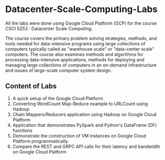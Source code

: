 # Datacenter-Scale-Computing-Labs

All the labs were done using Google Cloud Platform (GCP) for the course CSCI 5253 : Datacenter Scale Computing.

The course covers the primary problem solving strategies, methods, and tools needed for data-intensive programs using large collections of computers typically called as "warehouse scale" or "data-center scale" computers. The course also examines methods and algorithms for processing data-intensive applications, methods for deploying and managing large collections of computers in an on-demand infrastructure and issues of large-scale computer system design.

## Content of Labs 
1. A quick setup of the Google Cloud Platform
2. Converting WordCount Map-Reduce example to URLCount using Hadoop
3. Chain Mappers/Reducers application using Hadoop on Google Cloud Platform
4. Application that demonstrates PySpark and Python's DataFrame (DF) functions
5. Demonstrate the construction of VM instances on Google Cloud Platform programmatically.
6. Compare the REST and GRPC API calls for their latency and bandwidth on Google Cloud Platform